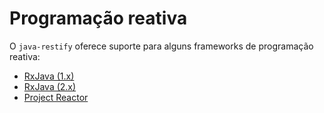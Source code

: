 # Programação reativa

O `java-restify` oferece suporte para alguns frameworks de programação reativa:

* [RxJava (1.x)](rxjava-1.md)
* [RxJava (2.x)](rxjava-2.md)
* [Project Reactor](reactor.md)
